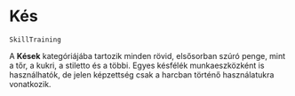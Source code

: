# Kés

`SkillTraining`

A **Kések** kategóriájába tartozik minden rövid, elsősorban szúró penge, mint a tőr, a kukri, a stiletto és a többi. Egyes késfélék munkaeszközként is használhatók, de jelen képzettség csak a harcban történő használatukra vonatkozik.